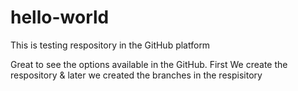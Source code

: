 # hello-world
This is testing respository in the GitHub platform


Great to see the options available in the GitHub.
First We create the respository & later we created the branches in the respisitory
